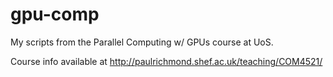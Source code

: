 # gpu-comp
My scripts from the Parallel Computing w/ GPUs course at UoS.

Course info available at http://paulrichmond.shef.ac.uk/teaching/COM4521/

